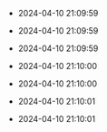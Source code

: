 
- 2024-04-10 21:09:59

- 2024-04-10 21:09:59

- 2024-04-10 21:09:59

- 2024-04-10 21:10:00

- 2024-04-10 21:10:00

- 2024-04-10 21:10:01

- 2024-04-10 21:10:01

